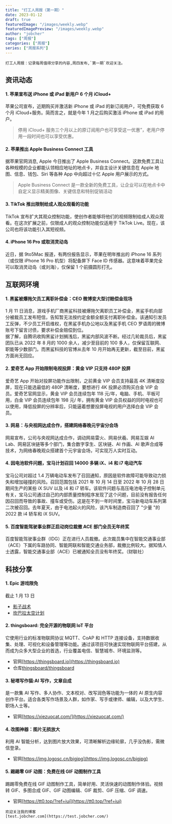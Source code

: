```yaml
---
title: "打工人周报（第一期）"
date: 2023-01-12
draft: true
featuredImage: "/images/weekly.webp"
featuredImagePreview: "/images/weekly.webp"
author: "jobcher"
tags: ["周报"]
categories: ["周报"]
series: ["周报系列"]
---
```


```
打工人周报：记录每周值得分享的内容,周四发布,`第一期`欢迎关注。
```

## 资讯动态

#### 1. 苹果宣布送 iPhone 或 iPad 新用户 6 个月 iCloud+

苹果公司宣布，近期购买并激活新 iPhone 或 iPad 的新订阅用户，可免费获取 6 个月 iCloud+服务。简而言之，就是今年 1 月之后购买激活 iPhone 或 iPad 的用户。

> 停用 iCloud+ 服务三个月以上的原订阅用户也可享受这一优惠”，老用户停用一段时间也可以享受优惠。

#### 2. 苹果推出 Apple Business Connect 工具

据苹果官网消息, Apple 今日推出了 Apple Business Connect。这款免费工具让各种规模的企业都能认领相应地址的地点卡，并自主设计关键信息在 Apple 地图、信息、钱包、Siri 等各种 App 中向超过十亿 Apple 用户展示的方式。

> Apple Business Connect 是一款全新的免费工具，让企业可以在地点卡中自定义显示精美图像、关键信息和特别促销活动

#### 3. TikTok 推出限制给成人观众观看的功能

TikTok 宣布扩大其观众控制功能，使创作者能够将他们的视频限制给成人观众观看。在这次扩展之前，仅限成人的观众控制功能仅适用于 TikTok Live。现在，该公司也将该功能引入其短视频。

#### 4. iPhone 16 Pro 或取消灵动岛

近日，据 9to5Mac 报道，有两份报告显示，苹果在明年推出的 iPhone 16 系列（或仅限 iPhone 16 Pro 机型）将配备屏下 Face ID 传感器。这意味着苹果完全可以取消灵动岛（或刘海），仅保留 1 个前摄圆形打孔。

## 互联网环境

#### 1. 黑鲨被爆拖欠员工离职补偿金：CEO 微博变大型讨赔偿金现场

1 月 11 日消息，游戏手机厂商黑鲨科技被爆拖欠离职员工补偿金，黑鲨手机向部分被裁员工发布短信，告知暂无法按约定金额全额支付离职补偿金。该通知引发员工反弹，不少员工开启维权，在黑鲨手机办公地以及黑鲨手机 CEO 罗语周的微博账号下留言讨债，要求补偿金赔偿到位。  
据了解，自腾讯收购黑鲨计划搁浅后，黑鲨内部风波不断。经过几轮裁员后，黑鲨团队已从 2022 年 8 月的 1000 余人，减少至目前的 100 多人，仅保留互联网、职能等少数部门。而黑鲨科技的官博从去年 10 月开始再无更新，截至目前，黑鲨方面尚无回应。

#### 2. 爱奇艺 App 开始限制电视投屏：黄金 VIP 只支持 480P 投屏

爱奇艺 App 开始对投屏功能作出限制，之前黄金 VIP 会员支持最高 4K 清晰度投屏，现在只能选最低的 480P 清晰度，要想进行 4K 投屏必须购买白金 VIP 会员。爱奇艺官网显示，黄金 VIP 会员连续包年 118 元/年，电脑、手机、平板可用，白金 VIP 会员连续包年 198 元/ 年，拥有黄金 VIP 会员权益的同时电视也可以使用，降低投屏的分辨率后，只能逼着想要投屏电视的用户选择白金 VIP 会员。

#### 3. 网易：与央视网达成合作，搭建网络春晚元宇宙分会场

网易宣布，公司与央视网达成合作，调动网易雷火、网易伏羲、网易互娱 AI Lab、网易区块链等多个部门，集合数字孪生、区块链、AI 作画、AI 歌声合成等技术，为网络春晚观众搭建首个元宇宙会场，可实现万人实时互动。

#### 4. 因电池软件问题，宝马计划召回 14000 多辆 iX、i4 和 i7 电动汽车

宝马公司对超过 1.4 万辆电动车发布了召回通知，原因是软件故障可能导致动力损失和增加碰撞的风险。召回范围包括 2021 年 10 月 14 日至 2022 年 10 月 28 日期间生产的某些 iX SUV 以及 i4 和 i7 轿车。该软件问题与高压电池电子控制单元有关，宝马公司通过自己的内部质量控制程序发现了这个问题，目前没有报告任何因召回而导致的事故、撞车或受伤。这是在不到一年时间里，宝马新电动车系列第二次被召回。去年夏天，由于电池起火的风险，该汽车制造商召回了 "少量 "的 2022 款 i4 轿车和 iX SUV。

#### 5. 百度智能驾驶事业群正启动岗位裁撤 ACE 部门全员无年终奖

百度智能驾驶事业群（IDG）正在进行人员裁撤。此次裁员集中在智能交通事业部（ACE）下属的车路协同、智能网联和智能交通业务部，裁撤比例较大。据知情人士透露，智能交通事业部（ACE）已被通知全员没有年终奖。（财联社）

## 科技分享

#### 1. Epic 游戏限免

截止 1 月 13 日

- [影子战术](https://store.epicgames.com/zh-CN/p/shadow-tactics-aikos-choice-5678c1)
- [坎巴拉太空计划](https://store.epicgames.com/zh-CN/p/kerbal-space-program)

#### 2. thingsboard: 完全开源的物联网 IoT 平台

它使用行业的标准物联网协议 MQTT、CoAP 和 HTTP 连接设备，支持数据收集、处理、可视化和设备管理等功能。通过该项目可快速实现物联网平台搭建，从而成为众多大型企业的首选，行业覆盖电信、智慧城市、环境监测等。

- 官网[https://thingsboard.io](https://thingsboard.io)
- 仓库[thingsboard/thingsboard](https://github.com/thingsboard/thingsboard)

#### 3. 秘塔写作猫:AI 写作，文章自成

是一款集 AI 写作、多人协作、文本校对、改写润色等功能为一体的 AI 原生内容创作平台。适合各类写作场景及人群，如作家、写手或律师、编辑，以及大学生、职场人士等。

- 官网[https://xiezuocat.com/](https://xiezuocat.com/)

#### 4. 改图神器：图片无损放大

利用 AI 智能分析，达到图片放大效果，可清晰解析边缘轮廓，几乎没伪影，需微信登录。

- 官网[https://img.logosc.cn/bigjpg](https://img.logosc.cn/bigjpg)

#### 5. 踢踢零 GIF 动图：免费在线 GIF 动图制作工具

踢踢零免费在线 GIF 动图制作工具，简单好用、灵活快速的动图制作体验。视频转 GIF、多图合成 GIF、GIF 动图编辑、GIF 裁剪、GIF 压缩、GIF 调速。

- 官网[https://tt0.top/?ref=iui](https://tt0.top/?ref=iui)

```
欢迎关注我的博客  
[test.jobcher.com](https://test.jobcher.com/)
```
